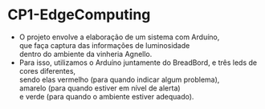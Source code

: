 # CP1-EdgeComputing
- O projeto envolve a elaboração de um sistema com Arduíno, <br> que faça captura das informações de luminosidade <br> dentro do ambiente da vinheria Agnello. <br>
- Para isso, utilizamos o Arduíno juntamente do BreadBord, e três leds de cores diferentes, <br> sendo elas vermelho (para quando indicar algum problema), <br> amarelo (para quando estiver em nível de alerta) <br> e verde (para quando o ambiente estiver adequado). 
